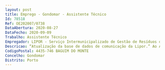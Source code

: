 ```yaml
--- 
layout: post
title: Emprego - Gondomar - Assistente Técnico
Id: 78518
Ref: OE202007/0738
DataAbertura: 2020-08-27
DataFecho: 2020-09-09
Trabalho: Assistente Técnico
Empregador: LIPOR - Serviço Intermunicipalizado de Gestão de Resíduos do Grande Porto
Descricao: “Atualização da base de dados de comunicação da Lipor.” Ao Assistente Técnico competirá, nomeadamente, exercer as seguintes funções  Atualizar a Base de Dados da LIPOR  diagnóstico, análise, atualização e adaptação da base de dados dos contactos de comunicação da Lipor  segmentação por tipologia de contacto  criação de profiles por área de atividade de interação com a Lipor  cruzamento da base de dados com as normas estabelecidas pelo Regulamento Geral de Proteção de Dados.
CodigoPostal: 4435-746 BAGUIM DO MONTE
Concelho: Gondomar
Distrito: Porto
--- 
```

